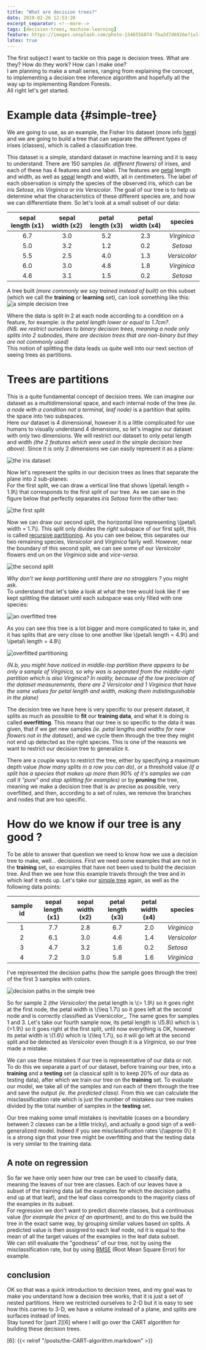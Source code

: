 ```yaml
---
title: "What are decision trees?"
date: 2019-02-26 12:53:20
excerpt_separator: <!--more-->
tags: [decision-trees, machine-learning]
feature: https://images.unsplash.com/photo-1546556874-fba2d7d6926e?ixlib=rb-1.2.1&ixid=eyJhcHBfaWQiOjEyMDd9&auto=format&fit=crop&w=975&q=80
latex: true
---
```


The first subject I want to tackle on this page is decision trees. What are they? How do they work? How can I make one?  
I am planning to make a small series, ranging from explaining the concept, to implementing a decision tree inference algorithm and hopefully all the way up to implementing Random Forests.  
All right let's get started.

<!--more-->

# Example data {#simple-tree}

We are going to use, as an example, the Fisher Iris dataset (more info <a></a>[here][1]) and we are going to build a tree that can separate the different types of irises (classes), which is called a classification tree.

This dataset is a simple, standard dataset in machine learning and it is easy to understand.
There are 150 samples _(ie. different flowers)_ of irises, and each of these has 4 features and one label. The features are <a></a>[petal][2] length and width, as well as <a></a>[sepal][3] length and width, all in centimeters. The label of each observation is simply
the species of the observed iris, which can be _iris Setosa_, _iris Virginica_ or _iris Versicolor_. The goal of our tree is to help us determine what the characteristics of these different species are, and how we can differentiate them.
So let's look at a small subset of our data:

| sepal length (x1) | sepal width (x2) | petal length (x3) | petal width (x4) |   species    |
| :---------------: | :--------------: | :---------------: | :--------------: | :----------: |
|        6.7        |       3.0        |        5.2        |       2.3        | _Virginica_  |
|        5.0        |       3.2        |        1.2        |       0.2        |   _Setosa_   |
|        5.5        |       2.5        |        4.0        |       1.3        | _Versicolor_ |
|        6.0        |       3.0        |        4.8        |       1.8        | _Virginica_  |
|        4.6        |       3.1        |        1.5        |       0.2        |   _Setosa_   |

A tree built _(more commonly we say trained instead of built)_ on this subset (which we call the **training** or **learning** set), can look something like this:  
<a id='simple-tree'> <a/>
![a simple decision tree](/images/simple_tree.svg)

Where the data is split in 2 at each node according to a condition on a feature, for example: _is the petal length lower or equal to 1.7cm?_.  
_(NB. we restrict ourselves to binary decision trees, meaning a node only splits into 2 subnodes, there are decision trees that are non-binary but they are not commonly used)_  
This notion of splitting the data leads us quite well into our next section of seeing trees as partitions.

# Trees are partitions

This is a quite fundamental concept of decision trees. We can imagine our dataset as a multidimensional space, and each internal node of the tree _(ie. a node with a condition not a terminal, leaf node)_ is a partition that splits the space into two subspaces.  
Here our dataset is 4 dimensional, however it is a little complicated for use humans to visually understand 4 dimensions, so let's imagine our dataset with only two dimensions. We will restrict our dataset to only petal length and width _(the 2 features which were used in the simple decision tree above)_. Since it is only 2 dimensions we can easily represent it as a plane:

![the iris dataset](/images/iris_dataset_base.svg)

Now let's represent the splits in our decision trees as lines that separate the plane into 2 sub-planes:  
For the first split, we can draw a vertical line that shows \\(petal\ length = 1.9\\) that corresponds to the first split of our tree. As we can see in the figure below that perfectly separates _iris Setosa_ form the other two:

![the first split](/images/iris_dataset_split_1.svg)

Now we can draw our second split, the horizontal line representing \\(petal\ width = 1.7\\). This split only divides the _right_ subspace of our first split, this is called <a></a>[recursive partitioning][4]. As you can see below, this separates our two remaining species, _Versicolor_ and _Virginica_ fairly well. However, near the boundary of this second split, we can see some of our _Versicolor_ flowers end un on the _Virginica_ side and _vice-versa_.

![the second split](/images/iris_dataset_split_2.svg)

_Why don't we keep partitioning until there are no stragglers ?_ you might ask.  
To understand that let's take a look at what the tree would look like if we kept splitting the dataset until each subspace was only filled with one species:

![an overfitted tree](/images/overfitted_tree.svg)

As you can see this tree is a lot bigger and more complicated to take in, and it has splits that are very close to one another like \\(petal\ length = 4.9\\) and \\(petal\ length = 4.8\\)

![overfitted partitioning](/images/iris_splits_overfit.svg)

_(N.b, you might have noticed in middle-top partition there appears to be only a sample of Virginica, so why was is separated from the middle-right partition which is also Virginica? In reality, because of the low precision of the dataset measurements, there are 2 Versicolor and 1 Virginica that have the same values for petal length and width, making them indistinguishable in the plane)_

The decision tree we have here is very specific to our present dataset, it splits as much as possible to **fit** our **training data**, and what it is doing is called **overfitting**. This means that our tree is so specific to the data it was given, that if we get new samples _(ie. petal lengths and widths for new flowers not in the dataset)_, and we cycle them through the tree they might not end up detected as the right species. This is one of the reasons we want to restrict our decision tree to generalize it.

There are a couple ways to restrict the tree, either by specifying a maximum depth value _(how many splits in a row you can do)_, or a threshold value _(if a split has a species that makes up more than 90% of it's samples we can call it "pure" and stop splitting for examples)_ or by **pruning** the tree, meaning we make a decision tree that is av precise as possible, very overfitted, and then, according to a set of rules, we remove the branches and nodes that are too specific.

# How do we know if our tree is any good ?

To be able to answer that question we need to know how we use a decision tree to make, well... decisions. First we need some examples that are not in the **training** set, so examples that have not been used to build the decision tree. And then we see how this example travels through the tree and in which leaf it ends up. Let's take our <a></a>[simple tree](#simple-tree) again, as well as the following data points:

| sample id | sepal length (x1) | sepal width (x2) | petal length (x3) | petal width (x4) | species      |
| :-------: | :---------------: | :--------------: | :---------------: | :--------------: | ------------ |
|     1     |        7.7        |       2.8        |        6.7        |       2.0        | _Virginica_  |
|     2     |        6.1        |       3.0        |        4.6        |       1.4        | _Versicolor_ |
|     3     |        4.7        |       3.2        |        1.6        |       0.2        | _Setosa_     |
|     4     |        7.2        |       3.0        |        5.8        |       1.6        | _Virginica_  |

I've represented the decision paths (how the sample goes through the tree) of the first 3 samples with colors.

![decision paths in the simple tree](/images/decision_paths.svg)

So for sample 2 _(the Versicolor)_ the petal length is \\(> 1.9\\) so it goes right at the first node, the petal width is \\(\leq 1.7\\) so it goes left at the second node and is correctly classified as Vversicolor_. The same goes for samples 1 and 3. Let's take our fourth sample now, its petal length is \\(5.8\\) which is \\(>1.9\\) so it goes right at the first split, until now everything is OK, however its petal width is \\(1.6\\) which is \\(\leq 1.7\\), so it will go left at the second split and be detected as _Versicolor_ even though it is a _Virginica_, so our tree made a mistake.  

We can use these mistakes if our tree is representative of our data or not. To do this we separate a part of our dataset, before training our tree, into a **training** and a **testing** set (a classical split is to keep 20% of our data as testing data), after which we train our tree on the **training** set. To evaluate our model, we take all of the samples and run each of them through the tree and save the output _(ie. the predicted class)_. From this we can calculate the misclassification rate which is just the number of mistakes our tree makes divided by the total number of samples in the **testing** set.  

Our tree making some small mistakes is inevitable (cases on a boundary between 2 classes can be a little tricky), and actually a good sign of a well-generalized model. Indeed if you see misclassification rates \\(\approx 0\\) it is a strong sign that your tree might be overfitting and that the testing data is very similar to the training data.

## A note on regression

So far we have only seen how our tree can be used to classify data, meaning the leaves of our tree are classes. Each of our leaves have a subset of the training data (all the examples for which the decision paths end up at that leaf), and the leaf class corresponds to the majority class of the examples in its subset.  
For regression we don't want to predict discrete classes, but a continuous value _(for example the price of an apartment)_, and to do this we build the tree in the exact same way, by grouping similar values based on splits. A predicted value is then assigned to each leaf node, nd it is equal to the mean of all the target values of the examples in the leaf data subset.  
We can still evaluate the "goodness" of our tree, not by using the misclassification rate, but by using <a></a>[RMSE][5] (Root Mean Square Error) for example.

## conclusion

OK so that was a quick introduction to decision trees, and my goal was to make you understand how a decision tree works, that it is just a set of nested partitions. Here we restricted ourselves to 2-D but it is easy to see how this carries to 3-D, we have a volume instead of a plane, and splits are surfaces instead of lines.  
Stay tuned for <a></a>[part 2][6] where I will go over the CART algorithm for building these decision trees.

[1]: https://en.wikipedia.org/wiki/Iris_flower_data_set
[2]: https://en.wikipedia.org/wiki/Petal
[3]: https://en.wikipedia.org/wiki/Sepal
[4]: https://en.wikipedia.org/wiki/Recursive_partitioning
[5]: https://en.wikipedia.org/wiki/Root-mean-square_deviation
[6]: {{< relref "/posts/the-CART-algorithm.markdown" >}}
